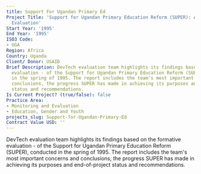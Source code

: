 ```yaml
---
title: Support For Ugandan Primary Ed
Project Title: 'Support for Ugandan Primary Education Reform (SUPER): A Formative
  Evaluation'
Start Year: '1995'
End Year: '1995'
ISO3 Code:
- UGA
Region: Africa
Country: Uganda
Client/ Donor: USAID
Brief Description: DevTech evaluation team highlights its findings based on the formative
  evaluation - of the Support for Ugandan Primary Education Reform (SUPER), conducted
  in the spring of 1995. The report includes the team's most important concerns and
  conclusions, the progress SUPER has made in achieving its purposes and end-of-project
  status and recommendations.
Is Current Project? (true/false): false
Practice Area:
- Monitoring and Evaluation
- Education, Gender and Youth
projects_slug: Support-for-Ugandan-Primary-Ed
Contract Value USD: ''
---
```


DevTech evaluation team highlights its findings based on the formative evaluation - of the Support for Ugandan Primary Education Reform (SUPER), conducted in the spring of 1995. The report includes the team's most important concerns and conclusions, the progress SUPER has made in achieving its purposes and end-of-project status and recommendations.